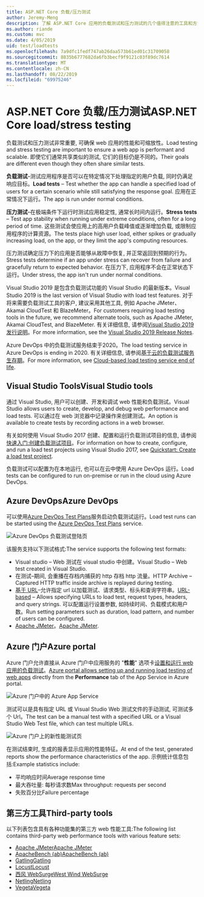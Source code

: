 ```yaml
---
title: ASP.NET Core 负载/压力测试
author: Jeremy-Meng
description: 了解 ASP.NET Core 应用的负载测试和压力测试的几个值得注意的工具和方法。
ms.author: riande
ms.custom: mvc
ms.date: 4/05/2019
uid: test/loadtests
ms.openlocfilehash: 7a9dfc1fedf747ab26daa573b61ed01c31709058
ms.sourcegitcommit: 8835b6777682da6fb3becf9f9121c03f89dc7614
ms.translationtype: MT
ms.contentlocale: zh-CN
ms.lasthandoff: 08/22/2019
ms.locfileid: "69975246"
---
```

# <a name="aspnet-core-loadstress-testing"></a><span data-ttu-id="4b8e5-103">ASP.NET Core 负载/压力测试</span><span class="sxs-lookup"><span data-stu-id="4b8e5-103">ASP.NET Core load/stress testing</span></span>

<span data-ttu-id="4b8e5-104">负载测试和压力测试非常重要, 可确保 web 应用的性能和可缩放性。</span><span class="sxs-lookup"><span data-stu-id="4b8e5-104">Load testing and stress testing are important to ensure a web app is performant and scalable.</span></span> <span data-ttu-id="4b8e5-105">即使它们通常共享类似的测试, 它们的目标仍是不同的。</span><span class="sxs-lookup"><span data-stu-id="4b8e5-105">Their goals are different even though they often share similar tests.</span></span>

<span data-ttu-id="4b8e5-106">**负载测试**&ndash;测试应用程序是否可以在特定情况下处理指定的用户负载, 同时仍满足响应目标。</span><span class="sxs-lookup"><span data-stu-id="4b8e5-106">**Load tests** &ndash; Test whether the app can handle a specified load of users for a certain scenario while still satisfying the response goal.</span></span> <span data-ttu-id="4b8e5-107">应用在正常情况下运行。</span><span class="sxs-lookup"><span data-stu-id="4b8e5-107">The app is run under normal conditions.</span></span>

<span data-ttu-id="4b8e5-108">**压力测试**&ndash;在极端条件下运行时测试应用稳定性, 通常长时间内运行。</span><span class="sxs-lookup"><span data-stu-id="4b8e5-108">**Stress tests** &ndash; Test app stability when running under extreme conditions, often for a long period of time.</span></span> <span data-ttu-id="4b8e5-109">这些测试会使应用上的高用户负载峰值或逐渐增加负载, 或限制应用程序的计算资源。</span><span class="sxs-lookup"><span data-stu-id="4b8e5-109">The tests place high user load, either spikes or gradually increasing load, on the app, or they limit the app's computing resources.</span></span>

<span data-ttu-id="4b8e5-110">压力测试确定压力下的应用是否能够从故障中恢复, 并正常返回到预期的行为。</span><span class="sxs-lookup"><span data-stu-id="4b8e5-110">Stress tests determine if an app under stress can recover from failure and gracefully return to expected behavior.</span></span> <span data-ttu-id="4b8e5-111">在压力下, 应用程序不会在正常状态下运行。</span><span class="sxs-lookup"><span data-stu-id="4b8e5-111">Under stress, the app isn't run under normal conditions.</span></span>

<span data-ttu-id="4b8e5-112">Visual Studio 2019 是包含负载测试功能的 Visual Studio 的最新版本。</span><span class="sxs-lookup"><span data-stu-id="4b8e5-112">Visual Studio 2019 is the last version of Visual Studio with load test features.</span></span> <span data-ttu-id="4b8e5-113">对于将来需要负载测试工具的客户, 建议采用其他工具, 例如 Apache JMeter、Akamai CloudTest 和 BlazeMeter。</span><span class="sxs-lookup"><span data-stu-id="4b8e5-113">For customers requiring load testing tools in the future, we recommend alternate tools, such as Apache JMeter, Akamai CloudTest, and BlazeMeter.</span></span> <span data-ttu-id="4b8e5-114">有关详细信息, 请参阅[Visual Studio 2019 发行说明](/visualstudio/releases/2019/release-notes-v16.0#test-tools)。</span><span class="sxs-lookup"><span data-stu-id="4b8e5-114">For more information, see the [Visual Studio 2019 Release Notes](/visualstudio/releases/2019/release-notes-v16.0#test-tools).</span></span>

<span data-ttu-id="4b8e5-115">Azure DevOps 中的负载测试服务结束于2020。</span><span class="sxs-lookup"><span data-stu-id="4b8e5-115">The load testing service in Azure DevOps is ending in 2020.</span></span> <span data-ttu-id="4b8e5-116">有关详细信息, 请参阅[基于云的负载测试服务生存期](https://devblogs.microsoft.com/devops/cloud-based-load-testing-service-eol/)。</span><span class="sxs-lookup"><span data-stu-id="4b8e5-116">For more information, see [Cloud-based load testing service end of life](https://devblogs.microsoft.com/devops/cloud-based-load-testing-service-eol/).</span></span>

## <a name="visual-studio-tools"></a><span data-ttu-id="4b8e5-117">Visual Studio Tools</span><span class="sxs-lookup"><span data-stu-id="4b8e5-117">Visual Studio tools</span></span>

<span data-ttu-id="4b8e5-118">通过 Visual Studio, 用户可以创建、开发和调试 web 性能和负载测试。</span><span class="sxs-lookup"><span data-stu-id="4b8e5-118">Visual Studio allows users to create, develop, and debug web performance and load tests.</span></span> <span data-ttu-id="4b8e5-119">可以通过在 web 浏览器中记录操作来创建测试。</span><span class="sxs-lookup"><span data-stu-id="4b8e5-119">An option is available to create tests by recording actions in a web browser.</span></span>

<span data-ttu-id="4b8e5-120">有关如何使用 Visual Studio 2017 创建、配置和运行负载测试项目的信息, 请参阅[快速入门:创建负载测试项目](/visualstudio/test/quickstart-create-a-load-test-project?view=vs-2017)。</span><span class="sxs-lookup"><span data-stu-id="4b8e5-120">For information on how to create, configure, and run a load test projects using Visual Studio 2017, see [Quickstart: Create a load test project](/visualstudio/test/quickstart-create-a-load-test-project?view=vs-2017).</span></span>

<span data-ttu-id="4b8e5-121">负载测试可以配置为在本地运行, 也可以在云中使用 Azure DevOps 运行。</span><span class="sxs-lookup"><span data-stu-id="4b8e5-121">Load tests can be configured to run on-premise or run in the cloud using Azure DevOps.</span></span>

## <a name="azure-devops"></a><span data-ttu-id="4b8e5-122">Azure DevOps</span><span class="sxs-lookup"><span data-stu-id="4b8e5-122">Azure DevOps</span></span>

<span data-ttu-id="4b8e5-123">可以使用[Azure DevOps Test Plans](/azure/devops/test/load-test/index?view=vsts)服务启动负载测试运行。</span><span class="sxs-lookup"><span data-stu-id="4b8e5-123">Load test runs can be started using the [Azure DevOps Test Plans](/azure/devops/test/load-test/index?view=vsts) service.</span></span>

![Azure DevOps 负载测试登陆页](./load-tests/_static/azure-devops-load-test.png)

<span data-ttu-id="4b8e5-125">该服务支持以下测试格式:</span><span class="sxs-lookup"><span data-stu-id="4b8e5-125">The service supports the following test formats:</span></span>

* <span data-ttu-id="4b8e5-126">Visual studio &ndash; Web 测试在 visual studio 中创建。</span><span class="sxs-lookup"><span data-stu-id="4b8e5-126">Visual Studio &ndash; Web test created in Visual Studio.</span></span>
* <span data-ttu-id="4b8e5-127">在测试&ndash;期间, 会重播在存档内捕获的 http 存档 http 流量。</span><span class="sxs-lookup"><span data-stu-id="4b8e5-127">HTTP Archive &ndash; Captured HTTP traffic inside archive is replayed during testing.</span></span>
* <span data-ttu-id="4b8e5-128">[基于 URL](/azure/devops/test/load-test/get-started-simple-cloud-load-test?view=vsts)&ndash;允许指定 url 以加载测试、请求类型、标头和查询字符串。</span><span class="sxs-lookup"><span data-stu-id="4b8e5-128">[URL-based](/azure/devops/test/load-test/get-started-simple-cloud-load-test?view=vsts) &ndash; Allows specifying URLs to load test, request types, headers, and query strings.</span></span> <span data-ttu-id="4b8e5-129">可以配置运行设置参数, 如持续时间、负载模式和用户数。</span><span class="sxs-lookup"><span data-stu-id="4b8e5-129">Run setting parameters such as duration, load pattern, and number of users can be configured.</span></span>
* <span data-ttu-id="4b8e5-130">[Apache JMeter](https://jmeter.apache.org/)。</span><span class="sxs-lookup"><span data-stu-id="4b8e5-130">[Apache JMeter](https://jmeter.apache.org/).</span></span>

## <a name="azure-portal"></a><span data-ttu-id="4b8e5-131">Azure 门户</span><span class="sxs-lookup"><span data-stu-id="4b8e5-131">Azure portal</span></span>

<span data-ttu-id="4b8e5-132">Azure 门户允许直接从 Azure 门户中应用服务的 "**性能**" 选项卡[设置和运行 web 应用的负载测试](/azure/devops/test/load-test/app-service-web-app-performance-test?view=vsts)。</span><span class="sxs-lookup"><span data-stu-id="4b8e5-132">[Azure portal allows setting up and running load testing of web apps](/azure/devops/test/load-test/app-service-web-app-performance-test?view=vsts) directly from the **Performance** tab of the App Service in Azure portal.</span></span>

![Azure 门户中的 Azure App Service](./load-tests/_static/azure-appservice-perf-test.png)

<span data-ttu-id="4b8e5-134">测试可以是具有指定 URL 或 Visual Studio Web 测试文件的手动测试, 可测试多个 Url。</span><span class="sxs-lookup"><span data-stu-id="4b8e5-134">The test can be a manual test with a specified URL or a Visual Studio Web Test file, which can test multiple URLs.</span></span>

![Azure 门户上的新性能测试页](./load-tests/_static/azure-appservice-perf-test-config.png)

<span data-ttu-id="4b8e5-136">在测试结束时, 生成的报表显示应用的性能特征。</span><span class="sxs-lookup"><span data-stu-id="4b8e5-136">At end of the test, generated reports show the performance characteristics of the app.</span></span> <span data-ttu-id="4b8e5-137">示例统计信息包括:</span><span class="sxs-lookup"><span data-stu-id="4b8e5-137">Example statistics include:</span></span>

* <span data-ttu-id="4b8e5-138">平均响应时间</span><span class="sxs-lookup"><span data-stu-id="4b8e5-138">Average response time</span></span>
* <span data-ttu-id="4b8e5-139">最大吞吐量: 每秒请求数</span><span class="sxs-lookup"><span data-stu-id="4b8e5-139">Max throughput: requests per second</span></span>
* <span data-ttu-id="4b8e5-140">失败百分比</span><span class="sxs-lookup"><span data-stu-id="4b8e5-140">Failure percentage</span></span>

## <a name="third-party-tools"></a><span data-ttu-id="4b8e5-141">第三方工具</span><span class="sxs-lookup"><span data-stu-id="4b8e5-141">Third-party tools</span></span>

<span data-ttu-id="4b8e5-142">以下列表包含具有各种功能集的第三方 web 性能工具:</span><span class="sxs-lookup"><span data-stu-id="4b8e5-142">The following list contains third-party web performance tools with various feature sets:</span></span>

* [<span data-ttu-id="4b8e5-143">Apache JMeter</span><span class="sxs-lookup"><span data-stu-id="4b8e5-143">Apache JMeter</span></span>](https://jmeter.apache.org/)
* [<span data-ttu-id="4b8e5-144">ApacheBench (ab)</span><span class="sxs-lookup"><span data-stu-id="4b8e5-144">ApacheBench (ab)</span></span>](https://httpd.apache.org/docs/2.4/programs/ab.html)
* [<span data-ttu-id="4b8e5-145">Gatling</span><span class="sxs-lookup"><span data-stu-id="4b8e5-145">Gatling</span></span>](https://gatling.io/)
* [<span data-ttu-id="4b8e5-146">Locust</span><span class="sxs-lookup"><span data-stu-id="4b8e5-146">Locust</span></span>](https://locust.io/)
* [<span data-ttu-id="4b8e5-147">西风 WebSurge</span><span class="sxs-lookup"><span data-stu-id="4b8e5-147">West Wind WebSurge</span></span>](https://websurge.west-wind.com/)
* [<span data-ttu-id="4b8e5-148">Netling</span><span class="sxs-lookup"><span data-stu-id="4b8e5-148">Netling</span></span>](https://github.com/hallatore/Netling)
* [<span data-ttu-id="4b8e5-149">Vegeta</span><span class="sxs-lookup"><span data-stu-id="4b8e5-149">Vegeta</span></span>](https://github.com/tsenart/vegeta)
